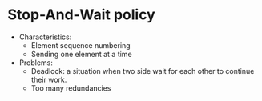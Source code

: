 # Stop-And-Wait policy
- Characteristics:
  - Element sequence numbering
  - Sending one element at a time
- Problems:
  - Deadlock: a situation when two side wait for each other to continue their work.
  - Too many redundancies